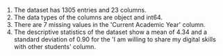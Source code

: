 1. The dataset has 1305 entries and 23 columns.
2. The data types of the columns are object and int64.
3. There are 7 missing values in the 'Current Academic Year' column.
4. The descriptive statistics of the dataset show a mean of 4.34 and a standard deviation of 0.90 for the 'I am willing to share my digital skills with other students' column.
